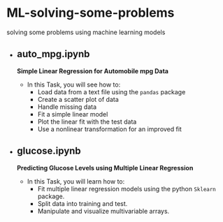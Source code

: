 # ML-solving-some-problems
 solving some problems using machine learning models
 
 - ## auto_mpg.ipynb
   **Simple Linear Regression for Automobile mpg Data**
   
   * In this Task, you will see how to:
     * Load data from a text file using the `pandas` package
     * Create a scatter plot of data
     * Handle missing data
     * Fit a simple linear model
     * Plot the linear fit with the test data
     * Use a nonlinear transformation for an improved fit

- ## glucose.ipynb
   **Predicting Glucose Levels using Multiple Linear Regression**

   * In this Task, you will learn how to:
     * Fit multiple linear regression models using the python `Sklearn` package.  
     * Split data into training and test.
     * Manipulate and visualize multivariable arrays.
